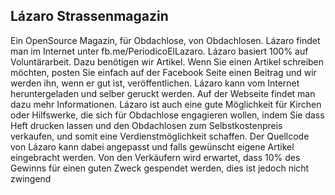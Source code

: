 ## Lázaro Strassenmagazin

Ein OpenSource Magazin, für Obdachlose, von Obdachlosen. Lázaro findet man im Internet unter fb.me/PeriodicoElLazaro. Lázaro basiert 100% auf Voluntärarbeit. Dazu benötigen wir Artikel. Wenn Sie einen Artikel schreiben möchten, posten Sie einfach auf der Facebook Seite einen Beitrag und wir werden ihn, wenn er gut ist, veröffentlichen. Lázaro kann vom Internet heruntergeladen und selber geruckt werden. Auf der Webseite findet man dazu mehr Informationen. Lázaro ist auch eine gute Möglichkeit für Kirchen oder Hilfswerke, die sich für Obdachlose engagieren wollen, indem Sie dass Heft drucken lassen und den Obdachlosen zum Selbstkostenpreis verkaufen, und somit eine Verdienstmöglichkeit schaffen. Der Quellcode von Lázaro kann dabei angepasst und falls gewünscht eigene Artikel eingebracht werden. Von den Verkäufern wird erwartet, dass 10% des Gewinns für einen guten Zweck gespendet werden, dies ist jedoch nicht zwingend